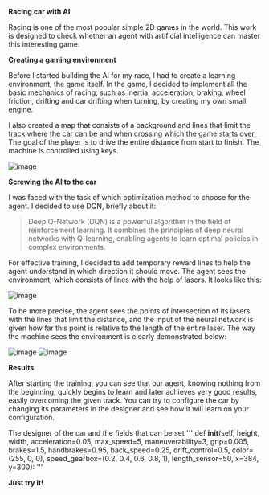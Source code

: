 **Racing car with AI**

Racing is one of the most popular simple 2D games in the world. This work is designed to check whether an agent with artificial intelligence can master this interesting game.

**Creating a gaming environment**

Before I started building the AI ​​for my race, I had to create a learning environment, the game itself.
In the game, I decided to implement all the basic mechanics of racing, such as inertia, acceleration, braking, wheel friction, drifting and car drifting when turning, by creating my own small engine.

I also created a map that consists of a background and lines that limit the track where the car can be and when crossing which the game starts over. 
The goal of the player is to drive the entire distance from start to finish.
The machine is controlled using keys.

![image](https://github.com/romanpro23/RacesAI/assets/87851373/05fb8dd0-2bc3-4143-bd20-0f98d748ac9d)


**Screwing the AI ​​to the car**

I was faced with the task of which optimization method to choose for the agent. I decided to use DQN, briefly about it: 
> Deep Q-Network (DQN) is a powerful algorithm in the field of reinforcement learning. 
> It combines the principles of deep neural networks with Q-learning, enabling agents to learn optimal policies in complex environments.


For effective training, I decided to add temporary reward lines to help the agent understand in which direction it should move. 
The agent sees the environment, which consists of lines with the help of lasers.
It looks like this:

![image](https://github.com/romanpro23/RacesAI/assets/87851373/cdc36330-866c-4fbf-964a-eac4dddd5bdc)

To be more precise, the agent sees the points of intersection of its lasers with the lines that limit the distance, and the input of the neural network is given how far this point is relative to the length of the entire laser. 
The way the machine sees the environment is clearly demonstrated below:

![image](https://github.com/romanpro23/RacesAI/assets/87851373/4d9fc195-c0d8-485a-9bd2-c38e4cd92b42)
![image](https://github.com/romanpro23/RacesAI/assets/87851373/f4fefc60-f5bd-42c5-ac8e-fa9d053cfd89)

**Results**

After starting the training, you can see that our agent, knowing nothing from the beginning, quickly begins to learn and later achieves very good results, easily overcoming the given track. 
You can try to configure the car by changing its parameters in the designer and see how it will learn on your configuration.

The designer of the car and the fields that can be set
'''
def __init__(self,
                 height,
                 width,
                 acceleration=0.05,
                 max_speed=5,
                 maneuverability=3,
                 grip=0.005,
                 brakes=1.5,
                 handbrakes=0.95,
                 back_speed=0.25,
                 drift_control=0.5,
                 color=(255, 0, 0),
                 speed_gearbox=(0.2, 0.4, 0.6, 0.8, 1),
                 length_sensor=50,
                 x=384,
                 y=300):
'''

**Just try it!**


